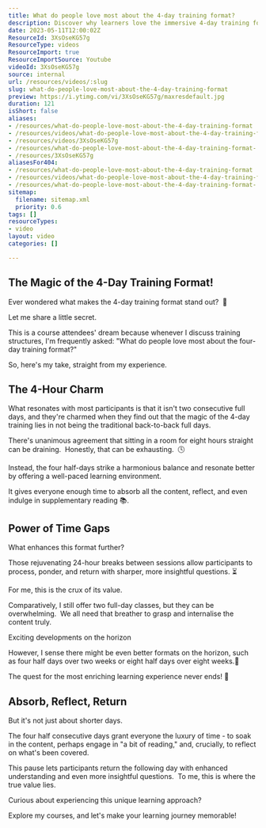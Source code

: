```yaml
---
title: What do people love most about the 4-day training format?
description: Discover why learners love the immersive 4-day training format! Join Martin Hinshelwood as he shares insights on enhancing your Scrum journey.
date: 2023-05-11T12:00:02Z
ResourceId: 3XsOseKG57g
ResourceType: videos
ResourceImport: true
ResourceImportSource: Youtube
videoId: 3XsOseKG57g
source: internal
url: /resources/videos/:slug
slug: what-do-people-love-most-about-the-4-day-training-format
preview: https://i.ytimg.com/vi/3XsOseKG57g/maxresdefault.jpg
duration: 121
isShort: false
aliases:
- /resources/what-do-people-love-most-about-the-4-day-training-format
- /resources/videos/what-do-people-love-most-about-the-4-day-training-format-
- /resources/videos/3XsOseKG57g
- /resources/what-do-people-love-most-about-the-4-day-training-format-
- /resources/3XsOseKG57g
aliasesFor404:
- /resources/what-do-people-love-most-about-the-4-day-training-format
- /resources/videos/what-do-people-love-most-about-the-4-day-training-format-
- /resources/what-do-people-love-most-about-the-4-day-training-format-
sitemap:
  filename: sitemap.xml
  priority: 0.6
tags: []
resourceTypes:
- video
layout: video
categories: []

---
```

## The Magic of the 4-Day Training Format!

Ever wondered what makes the 4-day training format stand out?  📅

Let me share a little secret. 

This is a course attendees' dream because whenever I discuss training structures, I'm frequently asked: "What do people love most about the four-day training format?"

So, here's my take, straight from my experience.

## The 4-Hour Charm

What resonates with most participants is that it isn't two consecutive full days, and they're charmed when they find out that the magic of the 4-day training lies in not being the traditional back-to-back full days.

There's unanimous agreement that sitting in a room for eight hours straight can be draining.  Honestly, that can be exhausting.  🕓

Instead, the four half-days strike a harmonious balance and resonate better by offering a well-paced learning environment.

It gives everyone enough time to absorb all the content, reflect, and even indulge in supplementary reading 📚.

## Power of Time Gaps

What enhances this format further?

Those rejuvenating 24-hour breaks between sessions allow participants to process, ponder, and return with sharper, more insightful questions. ⏳

For me, this is the crux of its value.

Comparatively, I still offer two full-day classes, but they can be overwhelming.  We all need that breather to grasp and internalise the content truly.

Exciting developments on the horizon

However, I sense there might be even better formats on the horizon, such as four half days over two weeks or eight half days over eight weeks.🚀

The quest for the most enriching learning experience never ends! 🚀

## Absorb, Reflect, Return

But it's not just about shorter days.

The four half consecutive days grant everyone the luxury of time - to soak in the content, perhaps engage in "a bit of reading," and, crucially, to reflect on what's been covered.

This pause lets participants return the following day with enhanced understanding and even more insightful questions.  To me, this is where the true value lies.

Curious about experiencing this unique learning approach?

Explore my courses, and let's make your learning journey memorable!
